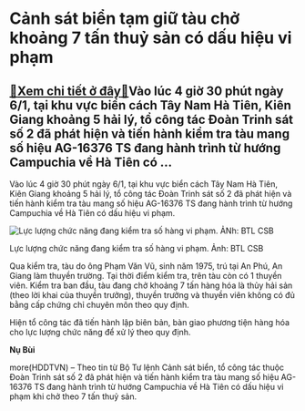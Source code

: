 Cảnh sát biển tạm giữ tàu chở khoảng 7 tấn thuỷ sản có dấu hiệu vi phạm
=======================================================================

[:gift:Xem chi tiết ở đây:gift:](https://hddtvn.com/canh-sat-bien-tam-giu-tau-cho-khoang-7-tan-thuy-san-co-dau-hieu-vi-pham/)Vào lúc 4 giờ 30 phút ngày 6/1, tại khu vực biển cách Tây Nam Hà Tiên, Kiên Giang khoảng 5 hải lý, tổ công tác Đoàn Trinh sát số 2 đã phát hiện và tiến hành kiểm tra tàu mang số hiệu AG-16376 TS đang hành trình từ hướng Campuchia về Hà Tiên có …
-----------------------------------------------------------------------------------------------------------------------------------------------------------------------------------------------------------------------------------------------------


Vào lúc 4 giờ 30 phút ngày 6/1, tại khu vực biển cách Tây Nam Hà Tiên, Kiên Giang khoảng 5 hải lý, tổ công tác Đoàn Trinh sát số 2 đã phát hiện và tiến hành kiểm tra tàu mang số hiệu AG-16376 TS đang hành trình từ hướng Campuchia về Hà Tiên có dấu hiệu vi phạm.





![Lực lượng chức năng đang kiểm tra số hàng vi phạm. ẢNh: BTL CSB](https://hddtvn.com/wp-content/uploads/2021/01/4142_KiYm-tra-hang-hoa-ban-giao-cho-YYn-bien-phong.gif "Lực lượng chức năng đang kiểm tra số hàng vi phạm. ẢNh: BTL CSB")


Lực lượng chức năng đang kiểm tra số hàng vi phạm. Ảnh: BTL CSB



Qua kiểm tra, tàu do ông Phạm Văn Vũ, sinh năm 1975, trú tại An Phú, An Giang làm thuyền trường. Tại thời điểm kiểm tra, trên tàu còn có 1 thuyền viên. Kiểm tra ban đầu, tàu đang chở khoảng 7 tấn hàng hóa là thủy hải sản (theo lời khai của thuyền trưởng), thuyền trưởng và thuyền viên không có đủ bằng cấp chứng chỉ chuyên môn theo quy định.


Hiện tổ công tác đã tiến hành lập biên bản, bàn giao phương tiện hàng hóa cho lực lượng chức năng để xử lý theo quy định.




**Nụ Bùi**



more(HDDTVN) – Theo tin từ Bộ Tư lệnh Cảnh sát biển, tổ công tác thuộc Đoàn Trinh sát số 2 đã phát hiện và tiến hành kiểm tra tàu mang số hiệu AG-16376 TS đang hành trình từ hướng Campuchia về Hà Tiên có dấu hiệu vi phạm khi chở theo 7 tấn thuỷ sản.

